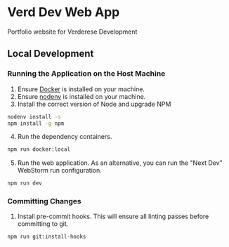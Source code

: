 # Verd Dev Web App

Portfolio website for Verderese Development

## Local Development

### Running the Application on the Host Machine

1. Ensure [Docker](https://www.docker.com/) is installed on your machine.
2. Ensure [nodenv](https://github.com/nodenv/nodenv) is installed on your machine.
3. Install the correct version of Node and upgrade NPM

```bash
nodenv install -s
npm install -g npm
```

4. Run the dependency containers.

```bash
npm run docker:local
```

5. Run the web application. As an alternative, you can run the "Next Dev" WebStorm run configuration.

```bash
npm run dev
```

### Committing Changes

1. Install pre-commit hooks. This will ensure all linting passes before committing to git.

```bash
npm run git:install-hooks
```
